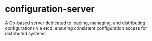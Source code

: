 # configuration-server
A Go-based server dedicated to loading, managing, and distributing configurations via etcd, ensuring consistent configuration access for distributed systems.
